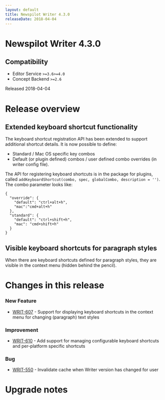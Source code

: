 ```yaml
---
layout: default
title: Newspilot Writer 4.3.0
releaseDate: 2018-04-04
---
```

<div class="jumbotron">
    <h1>Newspilot Writer 4.3.0</h1>    
    <h2>Compatibility</h2>
    <ul>
        <li>Editor Service <code>>=3.6</code><code>>=4.0</code></li>
        <li>Concept Backend <code>>=2.6</code></li>
    </ul>
</div>

Released 2018-04-04


# Release overview 

## Extended keyboard shortcut functionality
The keyboard shortcut registration API has been extended to support additional shortcut details. It is now possible to define:

* Standard / Mac OS specific key combos
* Default (or plugin defined) combos / user defined combo overrides (in writer config file).

The API for registering keyboard shortcuts is in the package for plugins,  called `addKeyboardShortcut(combo, spec, globalCombo, description = '')`. The combo parameter looks like:
```
{
  "override": {
    "default": "ctrl+alt+h",
    "mac":"cmd+alt+h"
  },
  "standard": {
    "default": "ctrl+shift+h",
    "mac": "cmd+shift+h"
  }
}
```

## Visible keyboard shortcuts for paragraph styles
When there are keyboard shortcuts defined for paragraph styles, they are visible in the context menu (hidden behind the pencil).  

# Changes in this release  


### New Feature 
 
 * [WRIT-607](https://jira.infomaker.se/browse/WRIT-607) - Support for displaying keyboard shortcuts in the context menu for changing (paragraph) text styles 


### Improvement 
 
 * [WRIT-610](https://jira.infomaker.se/browse/WRIT-610) - Add support for managing configurable keyboard shortcuts and per-platform specific shortcuts 


### Bug 
 
 * [WRIT-550](https://jira.infomaker.se/browse/WRIT-550) - Invalidate cache when Writer version has changed for user 




# Upgrade notes  
               


